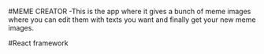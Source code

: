 #MEME CREATOR
-This is the app where it gives a bunch of meme images where you can edit them with texts you want and finally get your new meme images.

#React framework
